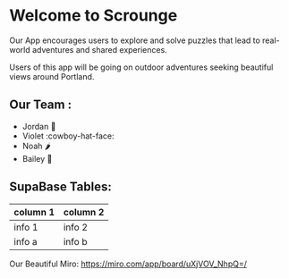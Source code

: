 # Welcome to Scrounge

Our App encourages users to explore and solve puzzles that lead to real-world adventures and shared experiences.

Users of this app will be going on outdoor adventures seeking beautiful views around Portland.

## Our Team :

- Jordan :doughnut:
- Violet :cowboy-hat-face:
- Noah :hot_pepper:
- Bailey :parrot:

## SupaBase Tables:

| column 1 | column 2 |
| -------- | -------- |
| info 1   | info 2   |
| info a   | info b   |

Our Beautiful Miro:
https://miro.com/app/board/uXjVOV_NhpQ=/
